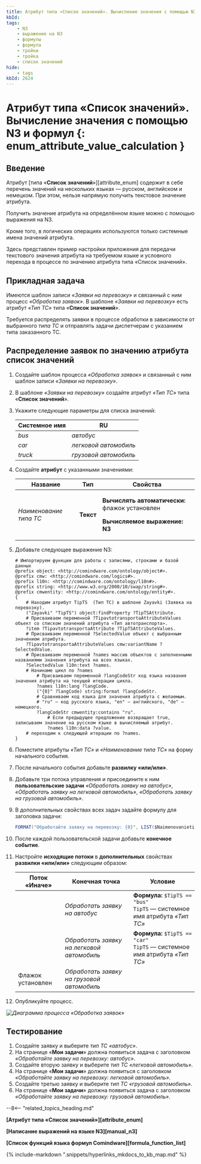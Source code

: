 ```yaml
---
title: Атрибут типа «Список значений». Вычисление значения с помощью N3 и формул
kbId:
tags:
    - N3
    - выражение на N3
    - формулы
    - формула
    - тройки
    - тройка
    - список значений
hide:
    - tags
kbId: 2624
---
```


# Атрибут типа «Список значений». Вычисление значения с помощью N3 и формул {: enum_attribute_value_calculation }

## Введение

Атрибут [типа «**Список значений**»][attribute_enum] содержит в себе перечень значений на нескольких языках — русском, английском и немецком. При этом, нельзя напрямую получить текстовое значение атрибута.

Получить значение атрибута на определённом языке можно с помощью выражения на N3.

Кроме того, в логических операциях используются только системные имена значений атрибута.

Здесь представлен пример настройки приложения для передачи текстового значения атрибута на требуемом языке и условного перехода в процессе по значению атрибута типа «Список значений».

## Прикладная задача

Имеются шаблон записи _«Заявки на перевозку»_ и связанный с ним процесс _«Обработка заявок»_.
В шаблоне _«Заявки на перевозку»_ есть атрибут _«Тип ТС»_ типа «**Список значений**».

Требуется распределять заявки в процессе обработки в зависимости от выбранного _типа ТС_ и отправлять задачи диспетчерам с указанием типа заказанного ТС.

## Распределение заявок по значению атрибута список значений

1. Создайте шаблон процесса _«Обработка заявок»_ и связанный с ним шаблон записи _«Заявки на перевозку»_.
2. В шаблоне _«Заявки на перевозку»_ создайте атрибут _«Тип ТС»_ типа «**Список значений**».
3. Укажите следующие параметры для списка значений:

    | Системное имя |  RU                    |
    | ------------- |  --------------------- |
    | _bus_         |  _автобус_             |
    | _car_         |  _легковой автомобиль_ |
    | _truck_       |  _грузовой автомобиль_ |

3. Создайте **атрибут** с указанными значениями:

    | Название               | Тип       | Свойства                                                                        |
    | ---------------------- | --------- | ------------------------------------------------------------------------------- |
    | _Наименование типа ТС_ | **Текст** | <p>**Вычислять автоматически:** флажок установлен</p><p>**Вычисляемое выражение: N3**</p> |

4. Добавьте следующее выражение N3:

    ``` turtle
    # Импортируем функции для работы с записями, строками и базой данных
    @prefix object: <http://comindware.com/ontology/object#>.  
    @prefix cmw: <http://comindware.com/logics#>.  
    @prefix l10n: <http://comindware.com/ontology/l10n#>.  
    @prefix string: <http://www.w3.org/2000/10/swap/string#>.  
    @prefix cmwentity: <http://comindware.com/ontology/entity#>.
    {  
        # Находим атрибут TipTS  (Тип ТС) в шаблоне Zayavki (Заявка на перевозку).
        ("Zayavki" "TipTS") object:findProperty ?TipTSAttribute.
        # Присваиваем переменной ?TipavtotransportaAttributeValues объект со списком значений атрибута «Тип автотранспорта».
        ?item ?TipavtotransportaAttribute ?TipTSAttributeValues.
        # Присваиваем переменной ?SelectedValue объект с выбранным значением атрибута. 
        ?TipavtotransportaAttributeValues cmw:variantName ?SelectedValue.
        # Присваиваем переменной ?names массив объектов с заполненными названиями значения атрибута на всех языках.
        ?SelectedValue l10n:text ?names.
        # Начинаме цикл по ?names
            # Присваиваем переменной ?langCodeStr код языка названия значения атрибута на текущей итерации цикла.
            ?names l10n:lang ?langCode.
            ("{0}" ?langCode) string:format ?langCodeStr.
            # Сравниваем код языка для значения атрибута с желаемым. 
            # "ru" — код русского языка, "en" — английского, "de" — немецкого.
            ?langCodeStr cmwentity:contains "ru".
                # Если предыдущее предложение возвращает true, записываем значение на русском языке в вычисляемый атрибут.       
                ?names l10n:data ?value. 
        # переходим к следующей итерации по ?names.
    }
    ```

5. Поместите атрибуты _«Тип ТС»_ и _«Наименование типа ТС»_ на форму начального события.
6. После начального события добавьте **развилку «или/или»**.
7. Добавьте три потока управления и присоедините к ним **пользовательские задачи** _«Обработать заявку на автобус»_, _«Обработать заявку на легковой автомобиль»_, _«Обработать заявку на грузовой автомобиль»_.
8. В дополнительных свойствах всех задач задайте формулу для заголовка задачи:

    ``` csharp
    FORMAT("Обработайте заявку на перевозку: {0}", LIST($NaimenovanietipaTS))
    ```

9. После каждой пользовательской задачи добавьте **конечное событие**.
10. Настройте **исходящие потоки** в **дополнительных** свойствах **развилки «или/или»** следующим образом:

    | Поток «Иначе»     | Конечная точка                             | Условие                                                                       |
    | ----------------- | ------------------------------------------ | ----------------------------------------------------------------------------- |
    |                   | _Обработать заявку на автобус_             | **Формула:** `$TipTS == "bus"`<br>`TipTS` — системное имя атрибута _«Тип ТС»_ |
    |                   | _Обработать заявку на легковой автомобиль_  | **Формула:** `$TipTS == "car"`<br>`TipTS` — системное имя атрибута _«Тип ТС»_ |
    | Флажок установлен | _Обработать заявку на грузовой автомобиль_ |             |

11. Опубликуйте процесс.

_![Диаграмма процесса «Обработка заявок»](enum_attribute_value_calculation_diagram.png)_

## Тестирование

1. Создайте заявку и выберите _тип ТС_ _«автобус»_.
2. На странице «**Мои задачи**» должна появиться задача с заголовком _«Обработайте заявку на перевозку: автобус»_.
3. Создайте вторую заявку и выберите _тип ТС_ _«легковой автомобиль»_.
4. На странице «**Мои задачи**» должна появиться с заголовком _«Обработайте заявку на перевозку: легковой автомобиль»_.
5. Создайте третью заявку и выберите _тип ТС_ _«грузовой автомобиль»_.
6. На странице «**Мои задачи**» должна появиться задача с заголовком _«Обработайте заявку на перевозку: грузовой автомобиль»_.

--8<-- "related_topics_heading.md"

**[Атрибут типа «Список значений»][attribute_enum]**

**[Написание выражений на языке N3][manual_n3]**

**[Список функций языка формул Comindware][formula_function_list]**

{%
include-markdown ".snippets/hyperlinks_mkdocs_to_kb_map.md"
%}